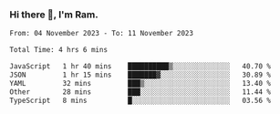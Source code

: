 ### Hi there 👋, I'm Ram.

<!--START_SECTION:waka-->

```txt
From: 04 November 2023 - To: 11 November 2023

Total Time: 4 hrs 6 mins

JavaScript   1 hr 40 mins    ██████████▒░░░░░░░░░░░░░░   40.70 %
JSON         1 hr 15 mins    ███████▓░░░░░░░░░░░░░░░░░   30.89 %
YAML         32 mins         ███▒░░░░░░░░░░░░░░░░░░░░░   13.40 %
Other        28 mins         ███░░░░░░░░░░░░░░░░░░░░░░   11.44 %
TypeScript   8 mins          █░░░░░░░░░░░░░░░░░░░░░░░░   03.56 %
```

<!--END_SECTION:waka-->

